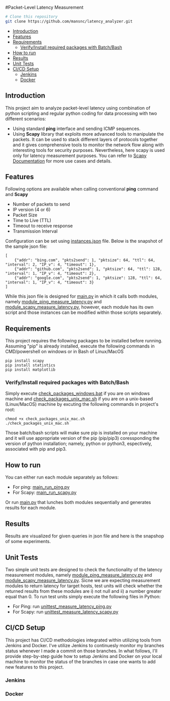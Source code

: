#Packet-Level Latency Measurement


```bash
# Clone this repository
git clone https://github.com/mansnc/latency_analyzer.git
```



- [Introduction](#introduction)
- [Features](#features)
- [Requirements](#requirements)
  - [Verify/Install required packages with Batch/Bash](#verifyinstall-required-packages-with-batchbash)
- [How to run](#how-to-run)
- [Results](#results)
- [Unit Tests](#unit-tests)
- [CI/CD Setup](#cicd-setup)
  - [Jenkins](#jenkins)
  - [Docker](#docker)


## Introduction

This project aim to analyze packet-level latency using combination of python scripting and regular python coding for data processing with two different scenarios: 
- Using standard **ping** interface and sending ICMP sequences. 
- Using **Scapy** library that exploits more advanced tools to manipulate the packets. It can be used to stack different layers of protocols together and it gives comprehensive tools to monitor the network flow along with interesting tools for security purposes. Nevertheless, here scapy is used only for latency measurement purposes. You can refer to [Scapy Documentation](https://scapy.readthedocs.io/en/latest/introduction.html) for more use cases and details. 


## Features
Following options are available when calling conventional **ping** command and **Scapy**

- Number of packets to send 
- IP version (4 or 6)
- Packet Size
- Time to Live (TTL)
- Timeout to receive response
- Transmission Interval

Configuration can be set using [instances.json](instances.json) file. Below is the snapshot of the sample json file: 

```
[
    {"addr": "bing.com", "pkts2send": 1, "pktsize": 64, "ttl": 64, "interval": 2, "IP_v": 4, "timeout": 1},
    {"addr": "github.com", "pkts2send": 1, "pktsize": 64, "ttl": 128, "interval": 1, "IP_v": 4, "timeout": 2},
    {"addr": "google.com", "pkts2send": 1, "pktsize": 128, "ttl": 64, "interval": 1, "IP_v": 4, "timeout": 3}
]
```
While this json file is designed for [main.py](main.py) in which it calls both modules, namely [module_ping_measure_latency.py](module_ping_measure_latency.py) and [module_scapy_measure_latency.py](module_ping_measure_latency.py), however, each module has its own script and those instances can be modified within those scripts separately.   


## Requirements

This project requires the following packages to be installed before running. Assuming "pip" is already installed, execute the following commands in CMD/powershell on windows or in Bash of Linux/MacOS  

```
pip install scapy
pip install statistics
pip install matplotlib
```
### Verify/Install required packages with Batch/Bash
Simply execute [check_packages_windows.bat](check_packages_windows.bat) if you are on windows machine and [check_packages_unix_mac.sh](check_packages_unix_mac.sh) if you are on a unix-based (Linux/MacOS) machine by excuting the following commands in project's root:
```
chmod +x check_packages_unix_mac.sh
./check_packages_unix_mac.sh
``` 
Those batch/bash scripts will make sure pip is installed on your machine and it will use appropriate version of the pip (pip/pip3) coressponding the version of python installation; namely, python or python3, espectively, associated with pip and pip3.  

## How to run

You can either run each module separately as follows:

- For ping: [main_run_ping.py](main_run_ping.py)
- For Scapy: [main_run_scapy.py](main_run_scapy.py)

Or run [main.py](main.py) that lunches both modules sequentially and generates results for each module. 


## Results
Results are visualized for given queries in json file and here is the snapshop of some experiments. 

## Unit Tests
Two simple unit tests are designed to check the functionality of the latency measurement modules, namely [module_ping_measure_latency.py](module_ping_measure_latency.py) and [module_scapy_measure_latency.py](module_ping_measure_latency.py). Sicne we are expecting measurement modules to return latency for target hosts, test units will check whether the returned results from these modules are i) not null and ii) a number greater equal than 0. To run test units simply execute the following files in Python: 
- For Ping: run [unittest_measure_latency_ping.py](unittest_measure_latency_ping.py)
- For Scapy: run [unittest_measure_latency_scapy.py](unittest_measure_latency_scapy.py)

## CI/CD Setup
This project has CI/CD methodologies integrated within utilizing tools from Jenkins and Docker. I've utilize Jenkins to continuesly monitor my branches status whenever I made a commit on those branches. In what follows, I'll provide step-by-step guide how to setup Jenkins and Docker on your local machine to monitor the status of the branches in case one wants to add new features to this project. 
### Jenkins
### Docker

